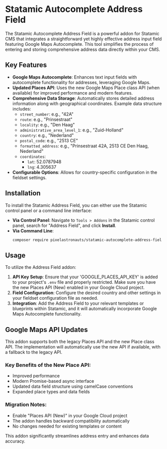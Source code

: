 # Statamic Autocomplete Address Field

The Statamic Autocomplete Address Field is a powerful addon for Statamic CMS that integrates a straightforward yet highly effective address input field featuring Google Maps Autocomplete. This tool simplifies the process of entering and storing comprehensive address data directly within your CMS.

## Key Features

- **Google Maps Autocomplete**: Enhances text input fields with autocomplete functionality for addresses, leveraging Google Maps.
- **Updated Places API**: Uses the new Google Maps Place class API (when available) for improved performance and modern features.
- **Comprehensive Data Storage**: Automatically stores detailed address information along with geographical coordinates. Example data structure includes:
  - `street_number`: e.g., "42A"
  - `route`: e.g., "Prinsestraat"
  - `locality`: e.g., "Den Haag"
  - `administrative_area_level_1`: e.g., "Zuid-Holland"
  - `country`: e.g., "Nederland"
  - `postal_code`: e.g., "2513 CE"
  - `formatted_address`: e.g., "Prinsestraat 42A, 2513 CE Den Haag, Nederland"
  - `coordinates`:
    - `lat`: 52.0787948
    - `lng`: 4.305637
- **Configurable Options**: Allows for country-specific configuration in the fieldset settings.

## Installation

To install the Statamic Address Field, you can either use the Statamic control panel or a command line interface:

- **Via Control Panel**: Navigate to `Tools > Addons` in the Statamic control panel, search for "Address Field", and click **Install**.
- **Via Command Line**:
  ```bash
  composer require pixelastronauts/statamic-autocomplete-address-field
  ```

## Usage

To utilize the Address Field addon:

1. **API Key Setup**: Ensure that your 'GOOGLE_PLACES_API_KEY' is added to your project's `.env` file and properly restricted. Make sure you have the new Places API (New) enabled in your Google Cloud project.
2. **Field Configuration**: Configure the desired country and other settings in your fieldset configuration file as needed.
3. **Integration**: Add the Address Field to your relevant templates or blueprints within Statamic, and it will automatically incorporate Google Maps Autocomplete functionality.

## Google Maps API Updates

This addon supports both the legacy Places API and the new Place class API. The implementation will automatically use the new API if available, with a fallback to the legacy API.

### Key Benefits of the New Place API:

- Improved performance
- Modern Promise-based async interface
- Updated data field structure using camelCase conventions
- Expanded place types and data fields

### Migration Notes:

- Enable "Places API (New)" in your Google Cloud project
- The addon handles backward compatibility automatically
- No changes needed for existing templates or content

This addon significantly streamlines address entry and enhances data accuracy.
